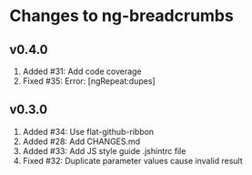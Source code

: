 # Changes to ng-breadcrumbs

## v0.4.0
1. Added #31: Add code coverage
2. Fixed #35: Error: [ngRepeat:dupes]

## v0.3.0

1. Added #34: Use flat-github-ribbon
2. Added #28: Add CHANGES.md
3. Added #33: Add JS style guide .jshintrc file
4. Fixed #32: Duplicate parameter values cause invalid result
